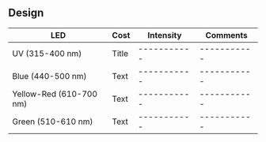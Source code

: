 ## Design



| LED      | Cost | Intensity | Comments |
| ----------- | ----------- |  ----------- |  ----------- |
| UV (315-400 nm)     | Title       |  ----------- |  ----------- |
| Blue (440-500 nm)  | Text        |  ----------- |  ----------- |
| Yellow-Red (610-700 nm)  | Text        |  ----------- |  ----------- |
| Green  (510-610 nm) | Text        |  ----------- |  ----------- |
